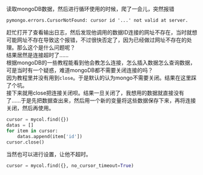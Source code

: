 读取mongoDB数据，然后进行循环使用的时候，爬了一会儿，突然报错
```
pymongo.errors.CursorNotFound: cursor id '...' not valid at server.
```
赶忙打开了查看输出日志，然后发现他调用的数据ID连接的网址不存在，当时就想可能网址不存在导致这个报错，不过很快否定了，因为已经做过网址不存在的处理。那么这个是什么问题呢？    
结果居然是连接超时了……      
根据mongoDB的一些教程能看到他会教怎么连接，怎么插入数据怎么查询数据，可是当时有一个疑惑，难道mongoDB都不需要关闭连接的吗？      
因为教程里并没有用到`close`。于是默认的认为mongo不需要关闭。结果在这里踩了个坑。    
接下来就用close把连接关闭呗。结果一旦关闭了，我想用的数据就直接没有了……于是先把数据查出来，然后用一个新的变量将这些数据保存下来，再将连接关闭，然后再使用。

```python
cursor = mycol.find({})
datas = []
for item in cursor:
    datas.append(item['id'])
cursor.close()
```
当然也可以进行设置，让他不超时。
```python
cursor = mycol.find({}, no_cursor_timeout=True)
```

